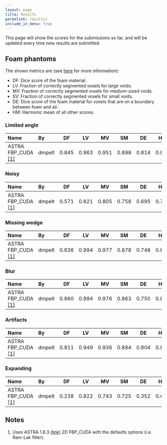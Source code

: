 ```yaml
---
layout: page
title: Results
permalink: results/
include_in_menu: true
---
```


This page will show the scores for the submissions so far, and will be updated every time new results are submitted.

## Foam phantoms

The shown metrics are (see [here](https://tomochallenge.github.io/evaluation/) for more information):

* DF: Dice score of the foam material.
* LV: Fraction of correctly segmented voxels for large voids.
* MV: Fraction of correctly segmented voxels for medium-sized voids.
* SV: Fraction of correctly segmented voxels for small voids.
* DE: Dice score of the foam material for voxels that are on a boundary between foam and air.
* HM: Harmonic mean of all other scores.

### Limited angle

| Name                         | By     | DF | LV | MV | SM | DE | HM  |
|:-----------------------------|:-------|:-----------:|:-----------:|:------------:|:-----------:|:-----------:|:-----:|
| ASTRA FBP_CUDA [[1]](#note1) | dmpelt |       0.845 |       0.963 |        0.951 |       0.898 |       0.814 | 0.890 |

### Noisy

| Name                         | By     | DF | LV | MV | SM | DE | HM  |
|:-----------------------------|:-------|:-----------:|:-----------:|:------------:|:-----------:|:-----------:|:-----:|
| ASTRA FBP_CUDA [[1]](#note1) | dmpelt |       0.571 |       0.821 |        0.805 |       0.758 |       0.695 | 0.717 |

### Missing wedge

| Name                         | By     | DF | LV | MV | SM | DE | HM  |
|:-----------------------------|:-------|:-----------:|:-----------:|:------------:|:-----------:|:-----------:|:-----:|
| ASTRA FBP_CUDA [[1]](#note1) | dmpelt |       0.836 |       0.994 |        0.977 |       0.878 |       0.748 | 0.877 |

### Blur

| Name                         | By     | DF | LV | MV | SM | DE | HM  |
|:-----------------------------|:-------|:-----------:|:-----------:|:------------:|:-----------:|:-----------:|:-----:|
| ASTRA FBP_CUDA [[1]](#note1) | dmpelt |       0.860 |       0.994 |        0.976 |       0.863 |       0.750 | 0.880 |

### Artifacts

| Name                         | By     | DF | LV | MV | SM | DE | HM  |
|:-----------------------------|:-------|:-----------:|:-----------:|:------------:|:-----------:|:-----------:|:-----:|
| ASTRA FBP_CUDA [[1]](#note1) | dmpelt |       0.811 |       0.949 |        0.936 |       0.884 |       0.804 | 0.873 |

### Expanding

| Name                         | By     | DF | LV | MV | SM | DE | HM  |
|:-----------------------------|:-------|:-----------:|:-----------:|:------------:|:-----------:|:-----------:|:-----:|
| ASTRA FBP_CUDA [[1]](#note1) | dmpelt |       0.238 |       0.822 |        0.743 |       0.725 |       0.352 |  0.455|

## Notes

1. <a name="note1"></a> Uses ASTRA 1.8.3 [(link)](http://www.astra-toolbox.com/) 2D FBP_CUDA with the defaults options (i.e. Ram-Lak filter).

